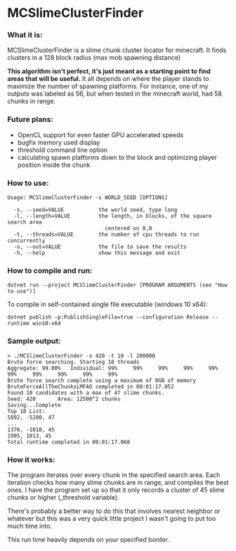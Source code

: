 # MCSlimeClusterFinder
### What it is:
MCSlimeClusterFinder is a slime chunk cluster locator for minecraft. It finds clusters in a 128 block radius (max mob spawning distance)

**This algorithm isn't perfect, it's just meant as a starting point to find areas that will be useful.** It all depends on where the player stands to maximize the number of spawning platforms. For instance, one of my outputs was labeled as 56, but when tested in the minecraft world, had 58 chunks in range.

### Future plans:
* OpenCL support for even faster GPU accelerated speeds
* bugfix memory used display
* threshold command line option
* calculating spawn platforms down to the block and optimizing player position inside the chunk

### How to use:
```
Usage: MCSlimeClusterFinder -s WORLD_SEED [OPTIONS]

  -s, --seed=VALUE           the world seed, type long
  -l, --length=VALUE         the length, in blocks, of the square search area
                               centered on 0,0
  -t, --threads=VALUE        the number of cpu threads to run concurrently
  -o, --out=VALUE            the file to save the results
  -h, --help                 show this message and exit
```

### How to compile and run:
`dotnet run --project MCSlimeClusterFinder [PROGRAM ARGUMENTS (see "How to use")]`

To compile in self-contained single file executable (windows 10 x64):

`dotnet publish -p:PublishSingleFile=true --configuration Release --runtime win10-x64`

### Sample output:
```
> ./MCSlimeClusterFinder -s 420 -t 10 -l 200000
Brute force searching. Starting 10 threads
Aggregate: 99.00%   Individual: 99%     99%     99%     99%     99%     99%     99%     99%     99%     99%
Brute force search complete using a maximum of 0GB of memory
BruteForceAllTheChunksLMFAO completed in 00:01:17.052
Found 10 candidates with a max of 47 slime chunks.
Seed: 420       Area: 12500^2 chunks
Saving...Complete
Top 10 List:
5892, -5280, 47
...
1376, -1018, 45
1995, 1013, 45
Total runtime completed in 00:01:17.068
```

### How it works:
The program iterates over every chunk in the specified search area. Each iteration checks how many slime chunks are in range, and compiles the best ones. I have the program set up so that it only records a cluster of 45 slime chunks or higher (_threshold variable).

There's probably a better way to do this that involves nearest neighbor or whatever but this was a very quick little project I wasn't going to put too much time into.


This run time heavily depends on your specified border.